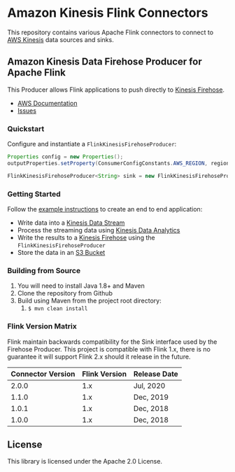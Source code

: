 # Amazon Kinesis Flink Connectors

This repository contains various Apache Flink connectors to connect to [AWS Kinesis][kinesis] data sources and sinks. 

## Amazon Kinesis Data Firehose Producer for Apache Flink
This Producer allows Flink applications to push directly to [Kinesis Firehose][firehose].
- [AWS Documentation][firehose-documentation]
- [Issues][issues]

### Quickstart
Configure and instantiate a `FlinkKinesisFirehoseProducer`:

```java
Properties config = new Properties();
outputProperties.setProperty(ConsumerConfigConstants.AWS_REGION, region);

FlinkKinesisFirehoseProducer<String> sink = new FlinkKinesisFirehoseProducer<>(streamName, new SimpleStringSchema(), config);
```

### Getting Started
Follow the [example instructions][example] to create an end to end application:
- Write data into a [Kinesis Data Stream][kds]
- Process the streaming data using [Kinesis Data Analytics][kda]
- Write the results to a [Kinesis Firehose][firehose] using the `FlinkKinesisFirehoseProducer`
- Store the data in an [S3 Bucket][s3]

### Building from Source
1. You will need to install Java 1.8+ and Maven
1. Clone the repository from Github
1. Build using Maven from the project root directory: 
    1. `$ mvn clean install`

### Flink Version Matrix
Flink maintain backwards compatibility for the Sink interface used by the Firehose Producer. 
This project is compatible with Flink 1.x, there is no guarantee it will support Flink 2.x should it release in the future. 

Connector Version | Flink Version | Release Date
----------------- | ------------- | ------------
2.0.0 | 1.x | Jul, 2020
1.1.0 | 1.x | Dec, 2019
1.0.1 | 1.x | Dec, 2018
1.0.0 | 1.x | Dec, 2018

## License

This library is licensed under the Apache 2.0 License. 

[kinesis]: https://aws.amazon.com/kinesis
[firehose]: https://aws.amazon.com/kinesis/data-firehose/
[kds]: https://aws.amazon.com/kinesis/data-streams/
[kda]: https://aws.amazon.com/kinesis/data-analytics/
[s3]: https://aws.amazon.com/s3/
[firehose-documentation]: https://docs.aws.amazon.com/kinesisanalytics/latest/java/how-sinks.html#sinks-firehose-create
[issues]: https://github.com/aws/aws-kinesisanalytics-flink-connectors/issues
[example]: https://docs.aws.amazon.com/kinesisanalytics/latest/java/get-started-exercise-fh.html
